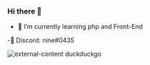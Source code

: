 ### Hi there 👋

- 📃 I’m currently learning php and Front-End

-👻 Discord: nine#0435


![external-content duckduckgo](https://user-images.githubusercontent.com/76704451/105390851-cb51b700-5c19-11eb-9ed8-54a010be9467.gif)
